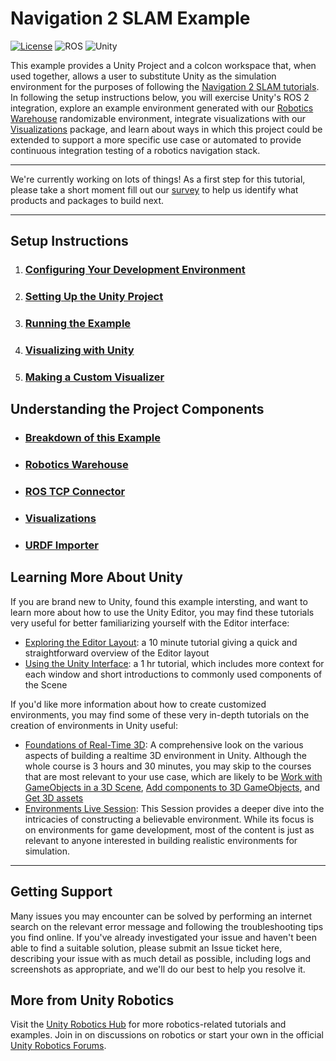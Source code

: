 # Navigation 2 SLAM Example

[![License](https://img.shields.io/badge/license-Apache--2.0-green.svg)](LICENSE.md)
![ROS](https://img.shields.io/badge/ros2-galactic-brightgreen)
![Unity](https://img.shields.io/badge/unity-2020.3.11f-brightgreen)

This example provides a Unity Project and a colcon workspace that, when used together, allows a user to substitute Unity as the simulation environment for the purposes of following the [Navigation 2 SLAM tutorials](https://navigation.ros.org/tutorials/docs/navigation2_with_slam.html). In following the setup instructions below, you will exercise Unity's ROS 2 integration, explore an example environment generated with our [Robotics Warehouse](https://github.com/Unity-Technologies/Robotics-Warehouse/tree/main) randomizable environment, integrate visualizations with our [Visualizations](https://github.com/Unity-Technologies/ROS-TCP-Connector/tree/main/com.unity.robotics.visualizations/Documentation~) package, and learn about ways in which this project could be extended to support a more specific use case or automated to provide continuous integration testing of a robotics navigation stack.

---

We're currently working on lots of things! As a first step for this tutorial, please take a short moment fill out our [survey](https://unitysoftware.co1.qualtrics.com/jfe/form/SV_0ojVkDVW0nNrHkW) to help us identify what products and packages to build next.

---

## Setup Instructions
1. ### [Configuring Your Development Environment](readmes/dev_env_setup.md)
1. ### [Setting Up the Unity Project](readmes/unity_project.md)
1. ### [Running the Example](readmes/run_example.md)
1. ### [Visualizing with Unity](readmes/unity_viz.md)
1. ### [Making a Custom Visualizer](readmes/custom_viz.md)

## Understanding the Project Components
* ### [Breakdown of this Example](readmes/explanation.md)
* ### [Robotics Warehouse](https://github.com/Unity-Technologies/Robotics-Warehouse)
* ### [ROS TCP Connector](https://github.com/Unity-Technologies/ROS-TCP-Connector)
* ### [Visualizations](https://github.com/Unity-Technologies/ROS-TCP-Connector/blob/main/com.unity.robotics.visualizations/Documentation~/)
* ### [URDF Importer](https://github.com/Unity-Technologies/URDF-Importer)

## Learning More About Unity
If you are brand new to Unity, found this example intersting, and want to learn more about how to use the Unity Editor, you may find these tutorials very useful for better familiarizing yourself with the Editor interface:
* [Exploring the Editor Layout](https://learn.unity.com/tutorial/exploring-the-editor-layout): a 10 minute tutorial giving a quick and straightforward overview of the Editor layout
* [Using the Unity Interface](https://learn.unity.com/tutorial/using-the-unity-interface): a 1 hr tutorial, which includes more context for each window and short introductions to commonly used components of the Scene

If you'd like more information about how to create customized environments, you may find some of these very in-depth tutorials on the creation of environments in Unity useful:

* [Foundations of Real-Time 3D](https://learn.unity.com/project/foundations-of-real-time-3d?uv=2019.4&missionId=5f777d9bedbc2a001f6f5ec7): A comprehensive look on the various aspects of building a realtime 3D environment in Unity. Although the whole course is 3 hours and 30 minutes, you may skip to the courses that are most relevant to your use case, which are likely to be [Work with GameObjects in a 3D Scene](https://learn.unity.com/tutorial/work-with-gameobjects-in-a-3d-scene?uv=2019.4&missionId=5f777d9bedbc2a001f6f5ec7&projectId=5fa1e431edbc2a001f53e6cc), [Add components to 3D GameObjects](https://learn.unity.com/tutorial/add-components-to-3d-gameobjects?uv=2019.4&missionId=5f777d9bedbc2a001f6f5ec7&projectId=5fa1e431edbc2a001f53e6cc), and [Get 3D assets](https://learn.unity.com/tutorial/get-3d-assets?uv=2019.4&missionId=5f777d9bedbc2a001f6f5ec7&projectId=5fa1e431edbc2a001f53e6cc)
* [Environments Live Session](https://learn.unity.com/tutorial/environments-march-31-2021#602326a4edbc2a4e1667c4c4): This Session provides a deeper dive into the intricacies of constructing a believable environment. While its focus is on environments for game development, most of the content is just as relevant to anyone interested in building realistic environments for simulation.

---

## Getting  Support
Many issues you may encounter can be solved by performing an internet search on the relevant error message and following the troubleshooting tips you find online. If you've already investigated your issue and haven't been able to find a suitable solution, please submit an Issue ticket here, describing your issue with as much detail as possible, including logs and screenshots as appropriate, and we'll do our best to help you resolve it.

## More from Unity Robotics
Visit the [Unity Robotics Hub](https://github.com/Unity-Technologies/Unity-Robotics-Hub) for more robotics-related tutorials and examples. Join in on discussions on robotics or start your own in the official [Unity Robotics Forums](https://forum.unity.com/forums/robotics.623/).
